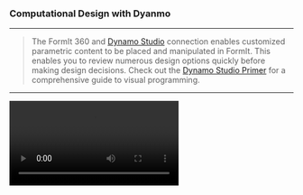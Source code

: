 ### Computational Design with Dyanmo
---
> The FormIt 360 and [Dynamo Studio](http://www.autodesk.com/products/dynamo-studio/overview) connection enables customized parametric content to be placed and manipulated in FormIt. This enables you to review numerous design options quickly before making design decisions. Check out the [Dynamo Studio Primer](http://dynamoprimer.com/en/) for a comprehensive guide to visual programming. 


---

<video style = "min-width=100%; min-height=100%; width = auto; height = auto;" controls>
  <source src="Videos/Dynamo.mp4" type="video/mp4">
</video>